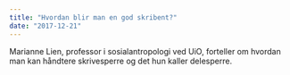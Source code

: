 ```yaml
---
title: "Hvordan blir man en god skribent?"
date: "2017-12-21"
---
```


Marianne Lien, professor i sosialantropologi ved UiO, forteller om hvordan man kan håndtere skrivesperre og det hun kaller delesperre.
